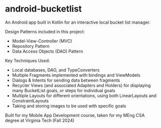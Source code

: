 # android-bucketlist
An Android app built in Kotlin for an interactive local bucket list manager. 

Design Patterns included in this project:
- Model-View-Controller (MVC)
- Repository Pattern
- Data Access Objects (DAO) Pattern

Key Techniques Used:
- Local databases, DAO, and TypeConverters
- Multiple Fragments implemented with bindings and ViewModels
- Dialogs & Intents for sending data between fragments
- Recycler Views (and associated Adapters and Holders) for displaying many BucketList goals, or steps for individual goals
- Multiple Layouts for different orientations, using both LinearLayouts and ConstraintLayouts
- Taking and storing images to be used with specific goals


Built for my Mobile App Development course, taken for my MEng CSA degree at Virginia Tech (Fall 2024)
